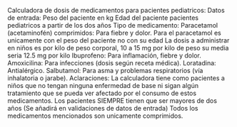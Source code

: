 Calculadora de dosis de medicamentos para pacientes pediatricos: 
Datos de entrada:
Peso del paciente en kg
Edad del paciente pacientes pediatricos a partir de los dos años 
Tipo de medicamento:
Paracetamol (acetaminofén) comprimidos: Para fiebre y dolor.
Para el paracetamol es unicamente con el peso del paciente no con su edad 
La dosis a administrar en niños es por kilo de peso corporal, 10 a 15 mg por kilo de peso su media seria 12.5 mg por  kilo 
Ibuprofeno: Para inflamación, fiebre y dolor.
Amoxicilina: Para infecciones (dosis según receta médica).
Loratadina: Antialérgico.
Salbutamol: Para asma y problemas respiratorios (vía inhalatoria o jarabe).
Aclaraciones: La calculadora tiene como pacientes a niños que no tengan ninguna enfermedad de base ni sigan algún tratamiento que se pueda ver afectado por el consumo de estos medicamentos. 
Los pacientes SIEMPRE tienen que ser mayores de dos años (Se añadirá en validaciones de datos de entrada)
Todos los medicamentos mencionados son unicamente comprimidos. 